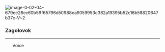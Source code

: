 
![image-0-02-04-679ee28ec60b59f65796d50988ea9059953c382a19395b52c16b58820647b37c-V~2](https://user-images.githubusercontent.com/105316196/177009576-5b219fcc-e924-4018-8470-b350ca8251e9.jpg)

<html lang="en">
 <head>
  <meta charset="UTF-8">
  <h3>Zagolovok</h3>
 </head>
<hr>
 <body style="background=color: #DF8C5D">
  <body>
   <ul type="cirele">
    <p>Voice</p>
   </ul>
  </body>
 
 










